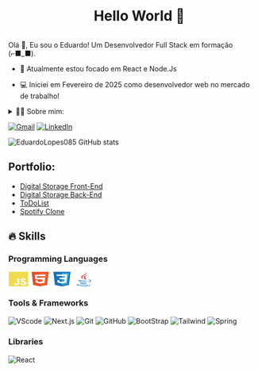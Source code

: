 <!--título-->
<div id="user-content-toc">
  <ul align="center">
    <summary><h1 style="display: inline-block">Hello World 🔭 </h1></summary>
</div>

<!-- Presentation -->
<p>
  Olá 👋, Eu sou o Eduardo! Um Desenvolvedor Full Stack em formação (⌐■_■).

  - 🎯 Atualmente estou focado em React e Node.Js

  - 💻 Iniciei em Fevereiro de 2025 como desenvolvedor web no mercado de trabalho!
</p>

<!-- Dropdown -->
<details>
  <summary>👨‍💻 Sobre mim:</summary>

  - 📍 Tenho 23 anos, moro em Fortaleza-CE.
  - 🙋‍♂️ Decidi entrar para a área de desenvolvimento em 2020, quando me matriculei em um curso de nível técnico no SENAI. O concluí no final de 2021.
  - 👨‍🎓 Sou graduando em Desenvolvimento de Sistemas, curso esse que me formo esse ano!
  - 🏃‍♂️ Além disso, concluí o Geração Tech em novembro de 2024 recebendo a medalha de bronze. Sou aluno da UECE pelo Capacita Brasil nas trilhas de Full Stack e Ciência de Dados

  - ⚡ No meu tempo livre, gosto de ler mangás, assistir animes, ouvir música ou jogar!
</details>

<!-- Links -->
[![Gmail](https://img.shields.io/badge/Gmail-D14836?style=for-the-badge&logo=gmail&logoColor=white)](mailto:eduardolcb18@gmail.com)
[![LinkedIn](https://img.shields.io/badge/LinkedIn-0077B5?style=for-the-badge&logo=linkedin&logoColor=white)](https://www.linkedin.com/in/eduardo-lopes-b74827232/)

<!-- GithubStats -->
![EduardoLopes085 GitHub stats](https://github-readme-stats.vercel.app/api?username=EduardoLopes085&show_icons=true&theme=gotham)

<!-- Portfolio -->
## Portfolio:
- [Digital Storage Front-End](https://github.com/EduardoLopes085/DigitalWorking)
- [Digital Storage Back-End](https://github.com/EduardoLopes085/Node)
- [ToDoList](https://github.com/EduardoLopes085/toDoList)
- [Spotify Clone](https://github.com/EduardoLopes085/Spotify)

<!-- 
<p align="left">
  <img align="center" src="https://github-production-user-asset-6210df.s3.amazonaws.com/77739311/271384939-4e9f41af-6b57-49a7-b15a-74322e96b4d7.gif?X-Amz-Algorithm=AWS4-HMAC-SHA256&X-Amz-Credential=AKIAVCODYLSA53PQK4ZA%2F20241201%2Fus-east-1%2Fs3%2Faws4_request&X-Amz-Date=20241201T013444Z&X-Amz-Expires=300&X-Amz-Signature=87634c0155ca9da9cb50188c8572160772eb2b65ecd17673c5e4307954d87c9f&X-Amz-SignedHeaders=host" alt="Imagem">
</p>
-->

## 🔥 Skills
<!-- Skills: Programming Languages -->
  <div style="flex-basis: 48%;">
    <h3>Programming Languages</h3>
    <img align="center" alt="Js" height="30" width="40" src="https://raw.githubusercontent.com/devicons/devicon/master/icons/javascript/javascript-plain.svg">
    <img align="center" alt="HTML" height="30" width="40" src="https://raw.githubusercontent.com/devicons/devicon/master/icons/html5/html5-original.svg">
    <img align="center" alt="CSS" height="30" width="40" src="https://raw.githubusercontent.com/devicons/devicon/master/icons/css3/css3-original.svg">
    <img align="center" alt="Java" height="30" width="40" src="https://raw.githubusercontent.com/devicons/devicon/master/icons/java/java-original.svg"> 
  </div>
  
 <!-- Skills: Tools & Frameworks -->
<div style="flex-basis: 48%;">
  <h3>Tools & Frameworks</h3>
  <img align="center" alt="VScode" height="30" width="40" src="https://cdn.jsdelivr.net/gh/devicons/devicon/icons/vscode/vscode-original.svg">
  <img align="center" alt="Next.js" height="30" width="40" src="https://cdn.jsdelivr.net/gh/devicons/devicon/icons/nextjs/nextjs-original.svg">
  <img align="center" alt="Git" height="30" width="40" src="https://cdn.jsdelivr.net/gh/devicons/devicon/icons/git/git-original.svg">
  <img align="center" alt="GitHub" height="30" width="40" src="https://cdn.jsdelivr.net/gh/devicons/devicon/icons/github/github-original.svg">
  <img align="center" alt="BootStrap" height="30" width="40" src="https://cdn.jsdelivr.net/gh/devicons/devicon/icons/bootstrap/bootstrap-original.svg">
  <img align="center" alt="Tailwind" height="30" width="40" src="https://cdn.jsdelivr.net/gh/devicons/devicon/icons/tailwindcss/tailwindcss-original-wordmark.svg">
  <img align="center" alt="Spring" height="30" width="40" src="https://cdn.jsdelivr.net/gh/devicons/devicon/icons/spring/spring-original.svg">
</div>



<!-- Skills: Libraries -->
<div style="flex-basis: 48%;">
  <h3>Libraries</h3>
  <img align="center" alt="React" height="30" width="40" src="https://cdn.jsdelivr.net/gh/devicons/devicon/icons/react/react-original.svg"> 
</div>






